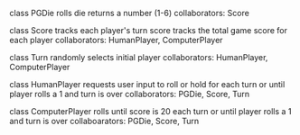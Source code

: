 class PGDie
    rolls die
    returns a number (1-6)
collaborators: Score

class Score
    tracks each player's turn score
    tracks the total game score for each player
collaborators: HumanPlayer, ComputerPlayer

class Turn
    randomly selects initial player
collaborators: HumanPlayer, ComputerPlayer

class HumanPlayer
    requests user input to roll or hold for each turn
        or
    until player rolls a 1 and turn is over
collaborators: PGDie, Score, Turn 

class ComputerPlayer
    rolls until score is 20 each turn
        or
    until player rolls a 1 and turn is over
collaboarators: PGDie, Score, Turn
